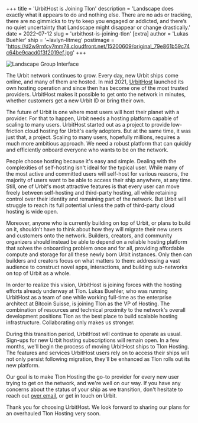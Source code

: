 +++
title = 'UrbitHost is Joining Tlon'
description = 'Landscape does exactly what it appears to do and nothing else. There are no ads or tracking, there are no gimmicks to try to keep you engaged or addicted, and there’s no quiet uncertainty that Landscape might disappear or change drastically.'
date = 2022-07-12
slug = 'urbithost-is-joining-tlon'
[extra]
author = 'Lukas Buehler'
ship = '~lavlyn-litmeg'
postimage = 'https://d2w9rnfcy7mm78.cloudfront.net/15200609/original_79e861b59c74c64be9cacd0f3f2019ef.jpg'
+++

<img class="mt-8 mb-16 w-full shadow-2xl rounded-md" alt="Landscape Group Interface" src="https://d2w9rnfcy7mm78.cloudfront.net/15200609/original_79e861b59c74c64be9cacd0f3f2019ef.jpg">

The Urbit network continues to grow. Every day, new Urbit ships come online, and many of them are hosted. In mid 2021, [UrbitHost](https://urbithost.com) launched its own hosting operation and since then has become one of the most trusted providers. UrbitHost makes it possible to get onto the network in minutes, whether customers get a new Urbit ID or bring their own. 

The future of Urbit is one where most users will host their planet with a provider. For that to happen, Urbit needs a hosting platform capable of scaling to many users. UrbitHost started out as a project to provide low-friction cloud hosting for Urbit's early adopters. But at the same time, it was just that, a project. Scaling to many users, hopefully millions, requires a much more ambitious approach. We need a robust platform that can quickly and efficiently onboard everyone who wants to be on the network.

People choose hosting because it's easy and simple. Dealing with the complexities of self-hosting isn't ideal for the typical user. While many of the most active and committed users will self-host for various reasons, the majority of users want to be able to access their ship anywhere, at any time. Still, one of Urbit's most attractive features is that every user can move freely between self-hosting and third-party hosting, all while retaining control over their identity and remaining part of the network. But Urbit will struggle to reach its full potential unless the path of third-party cloud hosting is wide open.

Moreover, anyone who is currently building on top of Urbit, or plans to build on it, shouldn’t have to think about how they will migrate their new users and customers onto the network. Builders, creators, and community organizers should instead be able to depend on a reliable hosting platform that solves the onboarding problem once and for all, providing affordable compute and storage for all these newly born Urbit instances. Only then can builders and creators focus on what matters to them: addressing a vast audience to construct novel apps, interactions, and building sub-networks on top of Urbit as a whole.

In order to realize this vision, UrbitHost is joining forces with the hosting efforts already underway at Tlon. Lukas Buehler, who was running UrbitHost as a team of one while working full-time as the enterprise architect at Bitcoin Suisse, is joining Tlon as the VP of Hosting. The combination of resources and technical proximity to the network's overall development positions Tlon as the best place to build scalable hosting infrastructure. Collaborating only makes us stronger.

During this transition period, UrbitHost will continue to operate as usual. Sign-ups for new Urbit hosting subscriptions will remain open. In a few months, we'll begin the process of moving UrbitHost ships to Tlon Hosting. The features and services UrbitHost users rely on to access their ships will not only persist following migration, they'll be enhanced as Tlon rolls out its new platform. 

Our goal is to make Tlon Hosting the go-to provider for every new user trying to get on the network, and we're well on our way. If you have any concerns about the status of your ship as we transition, don't hesitate to reach out [over email](support@urbithost.com), or get in touch on Urbit.

Thank you for choosing UrbitHost. We look forward to sharing our plans for an overhauled Tlon Hosting very soon.
